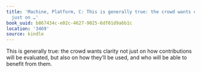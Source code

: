 ```yaml
---
title: 'Machine, Platform, C: This is generally true: the crowd wants clarity not
  just on …'
book_uuid: b867434c-e02c-4627-9025-6df01d9a6b1c
location: '3469'
source: kindle
---
```


This is generally true: the crowd wants clarity not just on how contributions will be evaluated, but also on how they’ll be used, and who will be able to benefit from them.